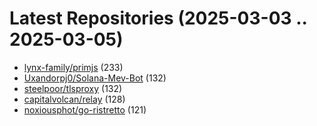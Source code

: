 # Latest Repositories (2025-03-03 .. 2025-03-05)

- [lynx-family/primjs](https://github.com/lynx-family/primjs) (233)
- [Uxandorpj0/Solana-Mev-Bot](https://github.com/Uxandorpj0/Solana-Mev-Bot) (132)
- [steelpoor/tlsproxy](https://github.com/steelpoor/tlsproxy) (132)
- [capitalvolcan/relay](https://github.com/capitalvolcan/relay) (128)
- [noxiousphot/go-ristretto](https://github.com/noxiousphot/go-ristretto) (121)
